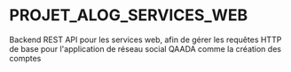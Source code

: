 # PROJET_ALOG_SERVICES_WEB
Backend REST API pour les services web, afin de gérer les requêtes HTTP de base pour l'application de réseau social QAADA comme la création des comptes